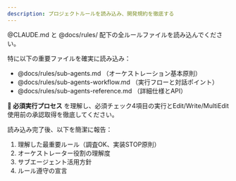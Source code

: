 ```yaml
---
description: プロジェクトルールを読み込み、開発規約を徹底する
---
```


<!--
Based on ai-coding-project-boilerplate by Shinsuke Kagawa
https://github.com/shinpr/ai-coding-project-boilerplate
-->

@CLAUDE.md と @docs/rules/ 配下の全ルールファイルを読み込んでください。

特に以下の重要ファイルを確実に読み込み：
- @docs/rules/sub-agents.md （オーケストレーション基本原則）
- @docs/rules/sub-agents-workflow.md （実行フローと対話ポイント）
- @docs/rules/sub-agents-reference.md （詳細仕様とAPI）

**🚨 必須実行プロセス** を理解し、必須チェック4項目の実行とEdit/Write/MultiEdit使用前の承認取得を徹底してください。

読み込み完了後、以下を簡潔に報告：
1. 理解した最重要ルール（調査OK、実装STOP原則）
2. オーケストレーター役割の理解度
3. サブエージェント活用方針
4. ルール遵守の宣言